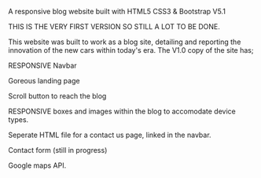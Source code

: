 
A responsive blog website built with HTML5 CSS3 &amp; Bootstrap V5.1


THIS IS THE VERY FIRST VERSION SO STILL A LOT TO BE DONE. 

This website was built to work as a blog site, detailing and reporting the innovation of the new cars within today's era.
The V1.0 copy of the site has;

RESPONSIVE Navbar

Goreous landing page

Scroll button to reach the blog

RESPONSIVE boxes and images within the blog to accomodate device types.

Seperate HTML file for a contact us page, linked in the navbar.

Contact form (still in progress) 

Google maps API.
